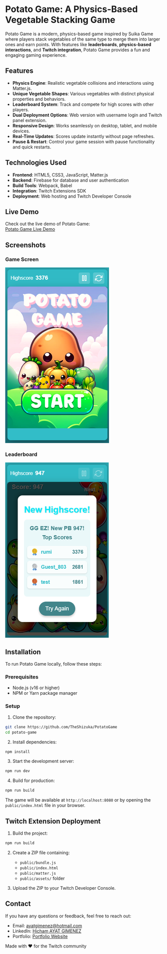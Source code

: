 # Potato Game: A Physics-Based Vegetable Stacking Game

Potato Game is a modern, physics-based game inspired by Suika Game where players stack vegetables of the same type to merge them into larger ones and earn points. With features like **leaderboards**, **physics-based interactions**, and **Twitch integration**, Potato Game provides a fun and engaging gaming experience.

## Features
- **Physics Engine**: Realistic vegetable collisions and interactions using Matter.js.
- **Unique Vegetable Shapes**: Various vegetables with distinct physical properties and behaviors.
- **Leaderboard System**: Track and compete for high scores with other players.
- **Dual Deployment Options**: Web version with username login and Twitch panel extension.
- **Responsive Design**: Works seamlessly on desktop, tablet, and mobile devices.
- **Real-Time Updates**: Scores update instantly without page refreshes.
- **Pause & Restart**: Control your game session with pause functionality and quick restarts.

## Technologies Used
- **Frontend**: HTML5, CSS3, JavaScript, Matter.js
- **Backend**: Firebase for database and user authentication
- **Build Tools**: Webpack, Babel
- **Integration**: Twitch Extensions SDK
- **Deployment**: Web hosting and Twitch Developer Console

## Live Demo
Check out the live demo of Potato Game:  
[Potato Game Live Demo](http://147.93.94.250/potatogame/)

## Screenshots
### Game Screen
![Game Screen](screenshots/game.PNG)
### Leaderboard
![Leaderboard](screenshots/leaderboard.PNG)

## Installation
To run Potato Game locally, follow these steps:

### Prerequisites
- Node.js (v16 or higher)
- NPM or Yarn package manager

### Setup
1. Clone the repository:
```bash
git clone https://github.com/TheShizuka/PotatoGame
cd potato-game
```

2. Install dependencies:
```bash
npm install
```

3. Start the development server:
```bash
npm run dev
```

4. Build for production:
```bash
npm run build
```

The game will be available at `http://localhost:8080` or by opening the `public/index.html` file in your browser.

## Twitch Extension Deployment

1. Build the project:
```bash
npm run build
```

2. Create a ZIP file containing:
   - `public/bundle.js`
   - `public/index.html`
   - `public/matter.js`
   - `public/assets/` folder

3. Upload the ZIP to your Twitch Developer Console.

## Contact
If you have any questions or feedback, feel free to reach out:
- Email: ayatgimenez@hotmail.com
- LinkedIn: [Hicham AYAT GIMENEZ](https://www.linkedin.com/in/hicham-a-9553ba28b/)
- Portfolio: [Portfolio Website](https://shizukadesu.com/)

Made with ❤️ for the Twitch community